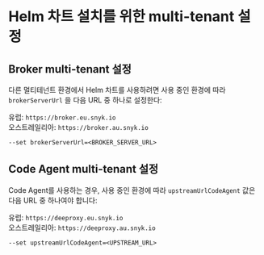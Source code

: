 # Helm 차트 설치를 위한 multi-tenant 설정

## Broker multi-tenant 설정

다른 멀티테넌트 환경에서 Helm 차트를 사용하려면 사용 중인 환경에 따라 `brokerServerUrl` 을 다음 URL 중 하나로 설정한다:

유럽: `https://broker.eu.snyk.io`\
오스트레일리아: `https://broker.au.snyk.io`

```
--set brokerServerUrl=<BROKER_SERVER_URL>
```

## **Code Agent multi-tenant** 설정

Code Agent를 사용하는 경우, 사용 중인 환경에 따라 `upstreamUrlCodeAgent` 값은 다음 URL 중 하나여야 합니다:

유럽: `https://deeproxy.eu.snyk.io`\
오스트레일리아: `https://deeproxy.au.snyk.io`

```
--set upstreamUrlCodeAgent=<UPSTREAM_URL>
```
